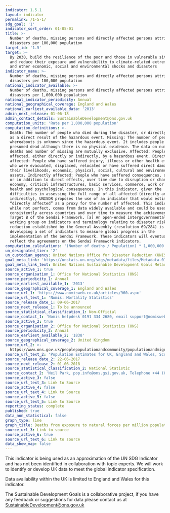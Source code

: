 ```yaml
---
indicator: 1.5.1
layout: indicator
permalink: /1-5-1/
sdg_goal: '1'
indicator_sort_order: 01-05-01
title: >-
  Number of deaths, missing persons and directly affected persons attributed to
  disasters per 100,000 population
target_id: '1.5'
target: >-
  By 2030, build the resilience of the poor and those in vulnerable situations
  and reduce their exposure and vulnerability to climate-related extreme events
  and other economic, social and environmental shocks and disasters
indicator_name: >-
  Number of deaths, missing persons and directly affected persons attributed to
  disasters per 100,000 population
national_indicator_available: >-
  Number of deaths, missing persons and directly affected persons attributed to
  disasters per 1,000,000 population
national_indicator_periodicity: Annual
national_geographical_coverage: England and Wales
national_earliest_available_data: '2013'
admin_next_release: 01-06-18
admin_contact_details: SustainableDevelopment@ons.gov.uk
computation_units: 'Rate per 1,000,000 population'
computation_definitions: >-
  Death: The number of people who died during the disaster, or directly after,
  as a direct result of the hazardous event. Missing: The number of people whose
  whereabouts is unknown since the hazardous event. It includes people who are
  presumed dead although there is no physical evidence. The data on number of
  deaths and number of missing are mutually exclusive. Affected: People who are
  affected, either directly or indirectly, by a hazardous event. Directly
  affected: People who have suffered injury, illness or other health effects;
  who were evacuated, displaced, relocated or have suffered direct damage to
  their livelihoods, economic, physical, social, cultural and environmental
  assets. Indirectly affected: People who have suffered consequences, other than
  or in addition to direct effects, over time due to disruption or changes in
  economy, critical infrastructures, basic services, commerce, work or social,
  health and psychological consequences. In this indicator, given the
  difficulties in assessing the full range of all affected (directly and
  indirectly), UNISDR proposes the use of an indicator that would estimate
  “directly affected” as a proxy for the number of affected. This indicator,
  while not perfect, comes from data widely available and could be used
  consistently across countries and over time to measure the achievement of the
  Target B of the Sendai Framework. [a] An open-ended intergovernmental expert
  working group on indicators and terminology relating to disaster risk
  reduction established by the General Assembly (resolution 69/284) is
  developing a set of indicators to measure global progress in the
  implementation of the Sendai Framework. These indicators will eventually
  reflect the agreements on the Sendai Framework indicators.
computation_calculations: '(Number of deaths / Population) * 1,000,000'
un_designated_tier: '2'
un_custodian_agency: United Nations Office for Disaster Reduction (UNISDR)
goal_meta_link: 'https://unstats.un.org/sdgs/metadata/files/Metadata-01-05-01.pdf '
goal_meta_link_text: United Nations Sustainable Development Goals Metadata (PDF 224 KB)
source_active_1: true
source_organisation_1: Office for National Statistics (ONS)
source_periodicity_1: Annual
source_earliest_available_1: '2013'
source_geographical_coverage_1: England and Wales
source_url_1: 'https://www.nomisweb.co.uk/articles/960.aspx'
source_url_text_1: 'Nomis: Mortality Statistics'
source_release_date_1: 09-06-2017
source_next_release_1: To be announced
source_statistical_classification_1: Non-Official
source_contact_1: 'Nomis helpdesk 0191 334 2680, email support@nomisweb.co.uk'
source_active_2: true
source_organisation_2: Office for National Statistics (ONS)
source_periodicity_2: Annual
source_earliest_available_2: '1838'
source_geographical_coverage_2: United Kingdom
source_url_2: >-
  https://www.ons.gov.uk/peoplepopulationandcommunity/populationandmigration/populationestimates/datasets/populationestimatesforukenglandandwalesscotlandandnorthernireland
source_url_text_2: 'Population Estimates for UK, England and Wales, Scotland and Northern Ireland'
source_release_date_2: 22-06-2017
source_next_release_2: 01-06-2018
source_statistical_classification_2: National Statistic
source_contact_2: 'Neil Park, pop.info@ons.gsi.gov.uk, Telephone +44 (0)1329 444661'
source_active_3: false
source_url_text_3: Link to Source
source_active_4: false
source_url_text_4: Link to Source
source_active_5: false
source_url_text_5: Link to Source
reporting_status: complete
published: true
data_non_statistical: false
graph_type: line
graph_title: Deaths from exposure to natural forces per million population
source_url_3: Link to source
source_active_6: true
source_url_text_6: Link to source
data_show_map: false
---
```

This indicator is being used as an approximation of the UN SDG Indicator and has not been identified in collaboration with topic experts. We will work to identify or develop UK data to meet the global indicator specification.

Data availability within the UK is limited to England and Wales for this indicator.
  
The Sustainable Development Goals is a collaborative project, if you have any feedback or suggestions for data please contact us at <SustainableDevelopment@ons.gov.uk>
